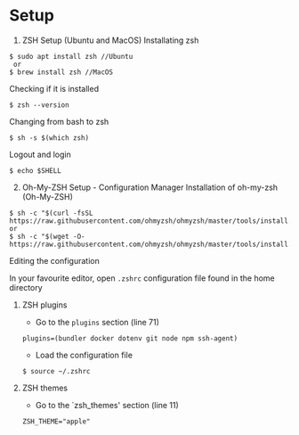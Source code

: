 # Setup

1) ZSH Setup (Ubuntu and MacOS)
Installating zsh
```
$ sudo apt install zsh //Ubuntu
 or 
$ brew install zsh //MacOS
```
Checking if it is installed
```
$ zsh --version
```
Changing from bash to zsh
```
$ sh -s $(which zsh)
```
Logout and login
```
$ echo $SHELL
```

2) Oh-My-ZSH Setup - Configuration Manager
Installation of oh-my-zsh (Oh-My-ZSH)
```
$ sh -c "$(curl -fsSL https://raw.githubusercontent.com/ohmyzsh/ohmyzsh/master/tools/install.sh)"
or 
$ sh -c "$(wget -O- https://raw.githubusercontent.com/ohmyzsh/ohmyzsh/master/tools/install.sh)"
```

Editing the configuration

In your favourite editor, open `.zshrc` configuration file found in the home directory 
1) ZSH plugins
    - Go to the `plugins` section (line 71)
    ```
    plugins=(bundler docker dotenv git node npm ssh-agent)
    ```

    - Load the configuration file
    ```
    $ source ~/.zshrc
    ```

2) ZSH themes
    - Go to the `zsh_themes' section (line 11)
    ```
    ZSH_THEME="apple"
    ```
